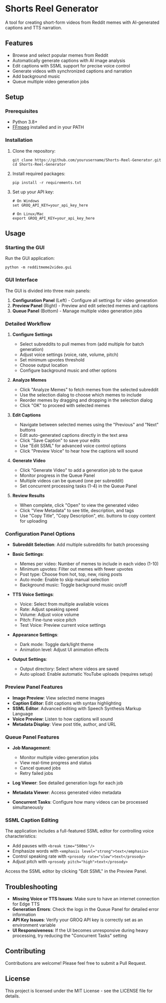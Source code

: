 # Shorts Reel Generator

A tool for creating short-form videos from Reddit memes with AI-generated captions and TTS narration.

## Features

- Browse and select popular memes from Reddit
- Automatically generate captions with AI image analysis
- Edit captions with SSML support for precise voice control
- Generate videos with synchronized captions and narration
- Add background music
- Queue multiple video generation jobs

## Setup

### Prerequisites

- Python 3.8+
- [FFmpeg](https://ffmpeg.org/download.html) installed and in your PATH

### Installation

1. Clone the repository:
   ```
   git clone https://github.com/yourusername/Shorts-Reel-Generator.git
   cd Shorts-Reel-Generator
   ```

2. Install required packages:
   ```
   pip install -r requirements.txt
   ```

3. Set up your API key:
   ```
   # On Windows
   set GROQ_API_KEY=your_api_key_here
   
   # On Linux/Mac
   export GROQ_API_KEY=your_api_key_here
   ```

## Usage

### Starting the GUI

Run the GUI application:

```
python -m redditmeme2video.gui
```

### GUI Interface

The GUI is divided into three main panels:

1. **Configuration Panel** (Left) - Configure all settings for video generation
2. **Preview Panel** (Right) - Preview and edit selected memes and captions
3. **Queue Panel** (Bottom) - Manage multiple video generation jobs

### Detailed Workflow

1. **Configure Settings**
   - Select subreddits to pull memes from (add multiple for batch generation)
   - Adjust voice settings (voice, rate, volume, pitch)
   - Set minimum upvotes threshold
   - Choose output location
   - Configure background music and other options

2. **Analyze Memes**
   - Click "Analyze Memes" to fetch memes from the selected subreddit
   - Use the selection dialog to choose which memes to include
   - Reorder memes by dragging and dropping in the selection dialog
   - Click "OK" to proceed with selected memes

3. **Edit Captions**
   - Navigate between selected memes using the "Previous" and "Next" buttons
   - Edit auto-generated captions directly in the text area
   - Click "Save Caption" to save your edits
   - Use "Edit SSML" for advanced voice control options
   - Click "Preview Voice" to hear how the captions will sound

4. **Generate Video**
   - Click "Generate Video" to add a generation job to the queue
   - Monitor progress in the Queue Panel
   - Multiple videos can be queued (one per subreddit)
   - Set concurrent processing tasks (1-4) in the Queue Panel

5. **Review Results**
   - When complete, click "Open" to view the generated video
   - Click "View Metadata" to see title, description, and tags
   - Use "Copy Title", "Copy Description", etc. buttons to copy content for uploading

### Configuration Panel Options

- **Subreddit Selection**: Add multiple subreddits for batch processing
- **Basic Settings**:
  - Memes per video: Number of memes to include in each video (1-10)
  - Minimum upvotes: Filter out memes with fewer upvotes
  - Post type: Choose from hot, top, new, rising posts
  - Auto mode: Enable to skip manual selection
  - Background music: Toggle background music on/off

- **TTS Voice Settings**:
  - Voice: Select from multiple available voices
  - Rate: Adjust speaking speed
  - Volume: Adjust voice volume
  - Pitch: Fine-tune voice pitch
  - Test Voice: Preview current voice settings

- **Appearance Settings**:
  - Dark mode: Toggle dark/light theme
  - Animation level: Adjust UI animation effects

- **Output Settings**:
  - Output directory: Select where videos are saved
  - Auto upload: Enable automatic YouTube uploads (requires setup)

### Preview Panel Features

- **Image Preview**: View selected meme images
- **Caption Editor**: Edit captions with syntax highlighting
- **SSML Editor**: Advanced editing with Speech Synthesis Markup Language
- **Voice Preview**: Listen to how captions will sound
- **Metadata Display**: View post title, author, and URL

### Queue Panel Features

- **Job Management**:
  - Monitor multiple video generation jobs
  - View real-time progress and status
  - Cancel queued jobs
  - Retry failed jobs

- **Log Viewer**: See detailed generation logs for each job
- **Metadata Viewer**: Access generated video metadata
- **Concurrent Tasks**: Configure how many videos can be processed simultaneously

### SSML Caption Editing

The application includes a full-featured SSML editor for controlling voice characteristics:

- Add pauses with `<break time="500ms"/>`
- Emphasize words with `<emphasis level="strong">text</emphasis>`
- Control speaking rate with `<prosody rate="slow">text</prosody>`
- Adjust pitch with `<prosody pitch="high">text</prosody>`

Access the SSML editor by clicking "Edit SSML" in the Preview Panel.

## Troubleshooting

- **Missing Voice or TTS Issues**: Make sure to have an internet connection for Edge TTS
- **Generation Errors**: Check the logs in the Queue Panel for detailed error information
- **API Key Issues**: Verify your GROQ API key is correctly set as an environment variable
- **UI Responsiveness**: If the UI becomes unresponsive during heavy processing, try reducing the "Concurrent Tasks" setting

## Contributing

Contributions are welcome! Please feel free to submit a Pull Request.

## License

This project is licensed under the MIT License - see the LICENSE file for details.